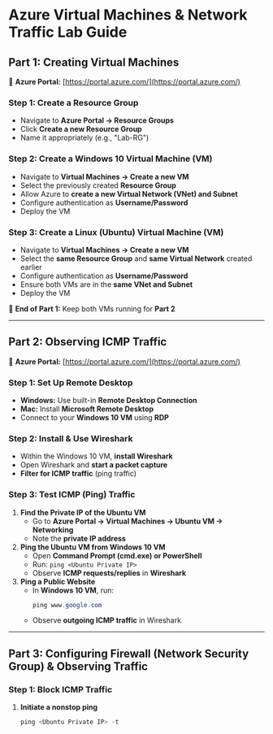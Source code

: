# **Azure Virtual Machines & Network Traffic Lab Guide**  

## **Part 1: Creating Virtual Machines**  
📍 **Azure Portal:** [https://portal.azure.com/](https://portal.azure.com/)  

### **Step 1: Create a Resource Group**  
- Navigate to **Azure Portal → Resource Groups**  
- Click **Create a new Resource Group**  
- Name it appropriately (e.g., "Lab-RG")  

### **Step 2: Create a Windows 10 Virtual Machine (VM)**  
- Navigate to **Virtual Machines → Create a new VM**  
- Select the previously created **Resource Group**  
- Allow Azure to **create a new Virtual Network (VNet) and Subnet**  
- Configure authentication as **Username/Password**  
- Deploy the VM  

### **Step 3: Create a Linux (Ubuntu) Virtual Machine (VM)**  
- Navigate to **Virtual Machines → Create a new VM**  
- Select the **same Resource Group** and **same Virtual Network** created earlier  
- Configure authentication as **Username/Password**  
- Ensure both VMs are in the **same VNet and Subnet**  
- Deploy the VM  

🛑 **End of Part 1:** Keep both VMs running for **Part 2**  

---

## **Part 2: Observing ICMP Traffic**  
📍 **Azure Portal:** [https://portal.azure.com/](https://portal.azure.com/)  

### **Step 1: Set Up Remote Desktop**  
- **Windows:** Use built-in **Remote Desktop Connection**  
- **Mac:** Install **Microsoft Remote Desktop**  
- Connect to your **Windows 10 VM** using **RDP**  

### **Step 2: Install & Use Wireshark**  
- Within the Windows 10 VM, **install Wireshark**  
- Open Wireshark and **start a packet capture**  
- **Filter for ICMP traffic** (ping traffic)  

### **Step 3: Test ICMP (Ping) Traffic**  
1. **Find the Private IP of the Ubuntu VM**  
   - Go to **Azure Portal → Virtual Machines → Ubuntu VM → Networking**  
   - Note the **private IP address**  
2. **Ping the Ubuntu VM from Windows 10 VM**  
   - Open **Command Prompt (cmd.exe) or PowerShell**  
   - Run: `ping <Ubuntu Private IP>`  
   - Observe **ICMP requests/replies** in **Wireshark**  
3. **Ping a Public Website**  
   - In **Windows 10 VM**, run:  
     ```powershell
     ping www.google.com
     ```  
   - Observe **outgoing ICMP traffic** in Wireshark  

---

## **Part 3: Configuring Firewall (Network Security Group) & Observing Traffic**  

### **Step 1: Block ICMP Traffic**  
1. **Initiate a nonstop ping**  
   ```powershell
   ping <Ubuntu Private IP> -t
